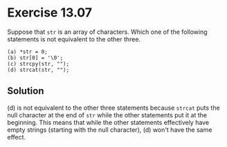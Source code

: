 # Exercise 13.07

Suppose that `str` is an array of characters. Which one of the following statements
is not equivalent to the other three.

```text
(a) *str = 0;
(b) str[0] = '\0';
(c) strcpy(str, "");
(d) strcat(str, "");
```

## Solution

(d) is not equivalent to the other three statements because `strcat` puts the null
character at the end of `str` while the other statements put it at the beginning.
This means that while the other statements effectively have empty strings (starting
with the null character), (d) won't have the same effect.
